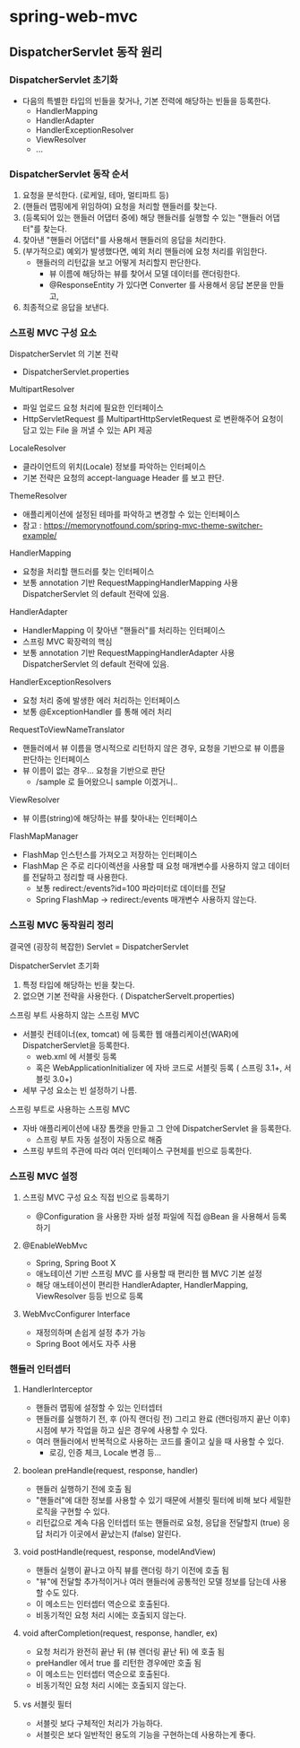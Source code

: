 # spring-web-mvc

## DispatcherServlet 동작 원리
### DispatcherServlet 초기화
- 다음의 특별한 타입의 빈들을 찾거나, 기본 전력에 해당하는 빈들을 등록한다.
  - HandlerMapping
  - HandlerAdapter
  - HandlerExceptionResolver
  - ViewResolver
  - ...

### DispatcherServlet 동작 순서
1. 요청을 분석한다. (로케일, 테마, 멀티파트 등)
2. (핸들러 맵핑에게 위임하여) 요청을 처리할 핸들러를 찾는다.
3. (등록되어 있는 핸들러 어댑터 중에) 해당 핸들러를 실행할 수 있는 "핸들러 어댑터"를 찾는다.
4. 찾아낸 "핸들러 어댑터"를 사용해서 핸들러의 응답을 처리한다.
5. (부가적으로) 예외가 발생했다면, 예외 처리 핸들러에 요청 처리를 위임한다.
   - 핸들러의 리턴값을 보고 어떻게 처리할지 판단한다.
     - 뷰 이름에 해당하는 뷰를 찾어서 모델 데이터를 랜더링한다.
     - @ResponseEntity 가 있다면 Converter 를 사용해서 응답 본문을 만들고,
6. 최종적으로 응답을 보낸다.


### 스프링 MVC 구성 요소

DispatcherServlet 의 기본 전략
  - DispatcherServlet.properties

MultipartResolver
  - 파일 업로드 요청 처리에 필요한 인터페이스
  - HttpServletRequest 를 MultipartHttpServletRequest 로 변환해주어 요청이 담고 있는 File 을 꺼낼 수 있는 API 제공

LocaleResolver
  - 클라이언트의 위치(Locale) 정보를 파악하는 인터페이스
  - 기본 전략은 요청의 accept-language Header 를 보고 판단.

ThemeResolver
  - 애플리케이션에 설정된 테마를 파악하고 변경할 수 있는 인터페이스
  - 참고 : https://memorynotfound.com/spring-mvc-theme-switcher-example/

HandlerMapping
  - 요청을 처리할 핸드러를 찾는 인터페이스
  - 보통 annotation 기반 RequestMappingHandlerMapping 사용 DispatcherServlet 의 default 전략에 있음.

HandlerAdapter
  - HandlerMapping 이 찾아낸 "핸들러"를 처리하는 인터페이스
  - 스프링 MVC 확장력의 핵심
  - 보통 annotation 기반 RequestMappingHandlerAdapter 사용 DispatcherServlet 의 default 전략에 있음.

HandlerExceptionResolvers
  - 요청 처리 중에 발생한 에러 처리하는 인터페이스
  - 보통 @ExceptionHandler 를 통해 에러 처리

RequestToViewNameTranslator
  - 핸들러에서 뷰 이름을 명시적으로 리턴하지 않은 경우, 요청을 기반으로 뷰 이름을 판단하는 인터페이스
  - 뷰 이름이 없는 경우... 요청을 기반으로 판단
    - /sample 로 들어왔으니 sample 이겠거니..

ViewResolver
  - 뷰 이름(string)에 해당하는 뷰를 찾아내는 인터페이스

FlashMapManager
  - FlashMap 인스턴스를 가져오고 저장하는 인터페이스
  - FlashMap 은 주로 리다이렉션을 사용할 때 요청 매개변수를 사용하지 않고 데이터를 전달하고 정리할 때 사용한다.
    - 보통 redirect:/events?id=100 파라미터로 데이터를 전달
    - Spring FlashMap -> redirect:/events 매개변수 사용하지 않는다.

  
### 스프링 MVC 동작원리 정리
결국엔 (굉장히 복잡한) Servlet
= DispatcherServlet

DispatcherServlet 초기화
  1. 특정 타입에 해당하는 빈을 찾는다.
  2. 없으면 기본 전략을 사용한다. ( DispatcherServelt.properties)

스프링 부트 사용하지 않는 스프링 MVC
  - 서블릿 컨테이너(ex, tomcat) 에 등록한 웹 애플리케이션(WAR)에 DispatcherServlet을 등록한다.
    - web.xml 에 서블릿 등록
    - 혹은 WebApplicationInitializer 에 자바 코드로 서블릿 등록 ( 스프링 3.1+, 서블릿 3.0+)
  - 세부 구성 요소는 빈 설정하기 나름.

스프링 부트로 사용하는 스프링 MVC
  - 자바 애플리케이션에 내장 톰캣을 만들고 그 안에 DispatcherServlet 을 등록한다.
    - 스프링 부트 자동 설정이 자동으로 해줌
  - 스프링 부트의 주관에 따라 여러 인터페이스 구현체를 빈으로 등록한다.


### 스프링 MVC 설정
1. 스프링 MVC 구성 요소 직접 빈으로 등록하기
    - @Configuration 을 사용한 자바 설정 파일에 직접 @Bean 을 사용해서 등록하기

2. @EnableWebMvc
    - Spring, Spring Boot X
    - 애노테이션 기반 스프링 MVC 를 사용할 때 편리한 웹 MVC 기본 설정
    - 해당 애노테이션이 편리한 HandlerAdapter, HandlerMapping, ViewResolver 등등 빈으로 등록

3. WebMvcConfigurer Interface
    - 재정의하며 손쉽게 설정 추가 가능
    - Spring Boot 에서도 자주 사용

### 핸들러 인터셉터

1. HandlerInterceptor
    - 핸들러 맵핑에 설정할 수 있는 인터셉터
    - 핸들러를 실행하기 전, 후 (아직 랜더링 전) 그리고 완료 (랜더링까지 끝난 이후) 시점에 부가 작업을 하고 싶은 경우에 사용할 수 있다.
    - 여러 핸들러에서 반복적으로 사용하는 코드를 줄이고 싶을 때 사용할 수 있다.
      - 로깅, 인증 체크, Locale 변경 등...

2. boolean preHandle(request, response, handler)
   - 핸들러 실행하기 전에 호출 됨
   - "핸들러"에 대한 정보를 사용할 수 있기 때문에 서블릿 필터에 비해 보다 세밀한 로직을 구현할 수 있다.
   - 리턴값으로 계속 다음 인터셉터 또는 핸들러로 요청, 응답을 전달할지 (true) 응답 처리가 이곳에서 끝났는지 (false) 알린다.

3. void postHandle(request, response, modelAndView)
    - 핸들러 실행이 끝나고 아직 뷰를 랜더링 하기 이전에 호출 됨
    - "뷰"에 전달할 추가적이거나 여러 핸들러에 공통적인 모델 정보를 담는데 사용할 수도 있다.
    - 이 메소드는 인터셉터 역순으로 호출된다.
    - 비동기적인 요청 처리 시에는 호출되지 않는다.

4. void afterCompletion(request, response, handler, ex)
    - 요청 처리가 완전히 끝난 뒤 (뷰 렌더링 끝난 뒤) 에 호출 됨
    - preHandler 에서 true 를 리턴한 경우에만 호출 됨
    - 이 메소드는 인터셉터 역순으로 호출된다.
    - 비동기적인 요청 처리 시에는 호출되지 않는다.

5. vs 서블릿 필터
   - 서블릿 보다 구체적인 처리가 가능하다.
   - 서블릿은 보다 일반적인 용도의 기능을 구현하는데 사용하는게 좋다.